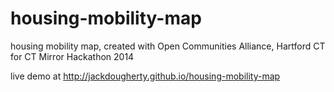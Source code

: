 housing-mobility-map
====================

housing mobility map, created with Open Communities Alliance, Hartford CT for CT Mirror Hackathon 2014

live demo at http://jackdougherty.github.io/housing-mobility-map
